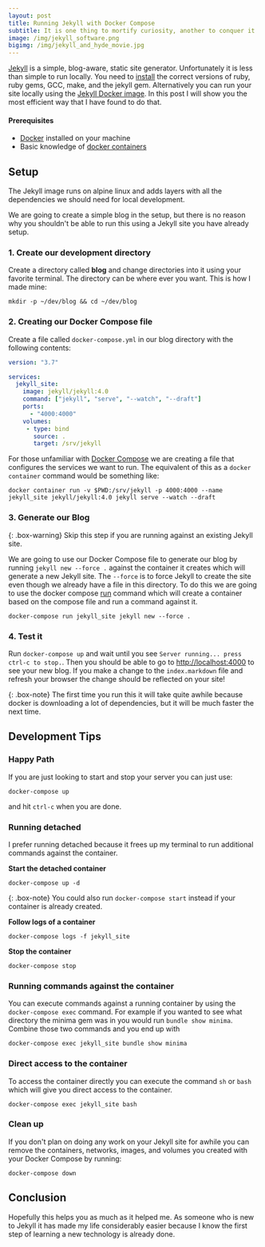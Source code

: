 ```yaml
---
layout: post
title: Running Jekyll with Docker Compose
subtitle: It is one thing to mortify curiosity, another to conquer it
image: /img/jekyll_software.png
bigimg: /img/jekyll_and_hyde_movie.jpg
---
```


[Jekyll](https://jekyllrb.com/) is a simple, blog-aware, static site generator. Unfortunately it is less than simple to run locally. You need to [install](https://jekyllrb.com/docs/) the correct versions of ruby, ruby gems, GCC, make, and the jekyll gem. Alternatively you can run your site locally using the [Jekyll Docker image](https://hub.docker.com/r/jekyll/jekyll/). In this post I will show you the most efficient way that I have found to do that.

#### Prerequisites
* [Docker](https://www.docker.com/) installed on your machine
* Basic knowledge of [docker containers](https://www.docker.com/resources/what-container)

## Setup
The Jekyll image runs on alpine linux and adds layers with all the dependencies we should need for local development.

We are going to create a simple blog in the setup, but there is no reason why you shouldn't be able to run this using a Jekyll site you have already setup.

### 1. Create our development directory
Create a directory called **blog** and change directories into it using your favorite terminal. The directory can be where ever you want. This is how I made mine:

```shell
mkdir -p ~/dev/blog && cd ~/dev/blog
```

### 2. Creating our Docker Compose file
Create a file called `docker-compose.yml` in our blog directory with the following contents:

```yaml
version: "3.7"

services:
  jekyll_site:
    image: jekyll/jekyll:4.0
    command: ["jekyll", "serve", "--watch", "--draft"]
    ports:
      - "4000:4000"
    volumes:
     - type: bind
       source: .
       target: /srv/jekyll
```

For those unfamiliar with [Docker Compose](https://docs.docker.com/compose/) we are creating a file that configures the services we want to run. The equivalent of this as a `docker container` command would be something like:
```shell
docker container run -v $PWD:/srv/jekyll -p 4000:4000 --name jekyll_site jekyll/jekyll:4.0 jekyll serve --watch --draft
```

### 3. Generate our Blog

{: .box-warning}
Skip this step if you are running against an existing Jekyll site.

We are going to use our Docker Compose file to generate our blog by running `jekyll new --force .` against the container it creates which will generate a new Jekyll site. The `--force` is to force Jekyll to create the site even though we already have a file in this directory. To do this we are going to use the docker compose [run](https://docs.docker.com/compose/reference/run/) command which will create a container based on the compose file and run a command against it.
```shell
docker-compose run jekyll_site jekyll new --force .
```

### 4. Test it
Run `docker-compose up` and wait until you see `Server running... press ctrl-c to stop.`. Then you should be able to go to [http://localhost:4000](http://localhost:4000) to see your new blog. If you make a change to the `index.markdown` file and refresh your browser the change should be reflected on your site!

{: .box-note}
The first time you run this it will take quite awhile because docker is downloading a lot of dependencies, but it will be much faster the next time.

## Development Tips

### Happy Path
If you are just looking to start and stop your server you can just use:
```shell
docker-compose up
```
and hit `ctrl-c` when you are done.

### Running detached
I prefer running detached because it frees up my terminal to run additional commands against the container.

**Start the detached container**
```shell
docker-compose up -d
```

{: .box-note}
You could also run `docker-compose start` instead if your container is already created.

**Follow logs of a container**
```shell
docker-compose logs -f jekyll_site
```
**Stop the container**
```shell
docker-compose stop
```

### Running commands against the container
You can execute commands against a running container by using the `docker-compose exec` command. For example if you wanted to see what directory the minima gem was in you would run `bundle show minima`. Combine those two commands and you end up with
```shell
docker-compose exec jekyll_site bundle show minima
```

### Direct access to the container
To access the container directly you can execute the command `sh` or `bash` which will give you direct access to the container.
```shell
docker-compose exec jekyll_site bash
```

### Clean up
If you don't plan on doing any work on your Jekyll site for awhile you can remove the containers, networks, images, and volumes you created with your Docker Compose by running:

```shell
docker-compose down
```

## Conclusion
Hopefully this helps you as much as it helped me. As someone who is new to Jekyll it has made my life considerably easier because I know the first step of learning a new technology is already done.
